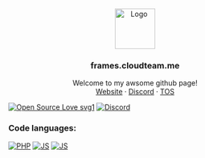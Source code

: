 
<!-- PROJECT LOGO -->
<br />
<p align="center">
  <a href="https://github.com/cloudteamdev/frames.cloudteam.me/">
    <img src="https://codes.cloudteam.me/assets/favicon/apple-icon-180x180.png" alt="Logo" width="80" height="80">
  </a>

  <h3 align="center">frames.cloudteam.me</h3>

  <p align="center">
    Welcome to my awsome github page!
    <br />
    <a href="https://frames.cloudteam.me">Website</a>
    ·
    <a href="https://discord.gg/gTuabejrGb/">Discord</a>
    ·
    <a href="https://legal.cloudteam.me">TOS</a>
  </p>
</p>

[![Open Source Love svg1](https://badges.frapsoft.com/os/v1/open-source.svg?v=103)](https://github.com/ellerbrock/open-source-badges/)
[![Discord](https://img.shields.io/discord/738381353921544282.svg?label=&logo=discord&logoColor=ffffff&color=7389D8&labelColor=6A7EC2)](https://discord.gg/gTuabejrGb)

### Code languages:
[![PHP](https://img.shields.io/badge/PHP-787CB5?style=for-the-badge&logo=PHP&logoColor=white)](https://github.com/cloudteamdev/frames.cloudteam.me/search?l=php)
[![JS](https://img.shields.io/badge/JavaScript-F59120?&style=for-the-badge&logo=JAVASCRIPT&logoColor=white)](https://github.com/Dark-LYNN/Dark-LYNN/search?l=javascript)
[![JS](https://img.shields.io/badge/CSS-264de4?&style=for-the-badge&logo=CSS3&logoColor=white)](https://github.com/Dark-LYNN/Dark-LYNN/search?l=CSS)

<!--⠀⠀⠀⠀⠀⠀⠀⠀⠀⠀⠀⠀⠀⠀⠀
⣿⡟⠙⠛⠋⠩⠭⣉⡛⢛⠫⠭⠄⠒⠄⠄⠄⠈⠉⠛⢿⣿⣿⣿⣿⣿⣿⣿⣿⣿
⣿⡇⠄⠄⠄⠄⣠⠖⠋⣀⡤⠄⠒⠄⠄⠄⠄⠄⠄⠄⠄⠄⣈⡭⠭⠄⠄⠄⠉⠙
⣿⡇⠄⠄⢀⣞⣡⠴⠚⠁⠄⠄⢀⠠⠄⠄⠄⠄⠄⠄⠄⠉⠄⠄⠄⠄⠄⠄⠄⠄
⣿⡇⠄⡴⠁⡜⣵⢗⢀⠄⢠⡔⠁⠄⠄⠄⠄⠄⠄⠄⠄⠄⠄⠄⠄⠄⠄⠄⠄⠄
⣿⡇⡜⠄⡜⠄⠄⠄⠉⣠⠋⠠⠄⢀⡄⠄⠄⣠⣆⠄⠄⠄⠄⠄⠄⠄⠄⠄⠄⢸
⣿⠸⠄⡼⠄⠄⠄⠄⢰⠁⠄⠄⠄⠈⣀⣠⣬⣭⣛⠄⠁⠄⡄⠄⠄⠄⠄⠄⢀⣿
⣏⠄⢀⠁⠄⠄⠄⠄⠇⢀⣠⣴⣶⣿⣿⣿⣿⣿⣿⡇⠄⠄⡇⠄⠄⠄⠄⢀⣾⣿
⣿⣸⠈⠄⠄⠰⠾⠴⢾⣻⣿⣿⣿⣿⣿⣿⣿⣿⣿⢁⣾⢀⠁⠄⠄⠄⢠⢸⣿⣿
⣿⣿⣆⠄⠆⠄⣦⣶⣦⣌⣿⣿⣿⣿⣷⣋⣀⣈⠙⠛⡛⠌⠄⠄⠄⠄⢸⢸⣿⣿
⣿⣿⣿⠄⠄⠄⣿⣿⣿⣿⣿⣿⣿⣿⣿⣿⣿⣿⣿⠇⠈⠄⠄⠄⠄⠄⠈⢸⣿⣿
⣿⣿⣿⠄⠄⠄⠘⣿⣿⣿⡆⢀⣈⣉⢉⣿⣿⣯⣄⡄⠄⠄⠄⠄⠄⠄⠄⠈⣿⣿
⣿⣿⡟⡜⠄⠄⠄⠄⠙⠿⣿⣧⣽⣍⣾⣿⠿⠛⠁⠄⠄⠄⠄⠄⠄⠄⠄⠃⢿⣿
⣿⡿⠰⠄⠄⠄⠄⠄⠄⠄⠄⠈⠉⠩⠔⠒⠉⠄⠄⠄⠄⠄⠄⠄⠄⠄⠄⠐⠘⣿
⣿⠃⠃⠄⠄⠄⠄⠄⠄⣀⢀⠄⠄⡀⡀⢀⣤⣴⣤⣤⣀⣀⠄⠄⠄⠄⠄⠄⠁⢹⠀
⣿⣿⣿⠏⠉⠉⣿⣿⣿⣿⣿⣿⣿⣿⣿⣿⣿⣿⣿⣿⣿⣿⣿⣿⣿⣿⣿⣿⣿⣿
⣿⣿⣿⠀⠀⢀⣿⣿⣿⠿⠿⢿⠿⠿⢿⠿⠿⠿⠿⠿⣿⣿⠿⠿⠿⠿⠿⣿⣿⣿
⣿⣿⡟⠀⠀⣸⣿⣿⡏⠀⠀⣿⠀⠀⣸⠀⠀⠀⠀⠀⢸⡿⠀⠀⠀⠀⠀⣹⣿⣿⣿⣿
⣿⣿⡇⠀⠀⠛⠛⠛⡇⠀⠀⠇⠀⠀⡟⠀⠀⡞⠀⠀⠼⠇⠀⠀⡇⠀⠀⢿⣿⣿⣿⣿
⣿⣿⡃⠀⠀⠀⠀⢠⡇⠀⠀⠀⠀⢀⣇⣀⣀⣧⡀⠀⣀⣀⣀⣠⣆⠀⠀⣸⣿⣿⣿
⣿⣿⣿⣿⣿⣿⣿⣿⠁⠀⠈⠀⠀⣼⣿⣿⣿⣿⣿⣿⣿⣿⣿⣿⣿⣿⣿⣿⣿⣿
⣿⣿⣿⣿⣿⣿⣿⣿⣧⣤⣤⣤⣾⣿⣿⣿⣿⣿⣿⣿⣿⣿⣿⣿⣿⣿⣿⣿⣿⣿
-->
